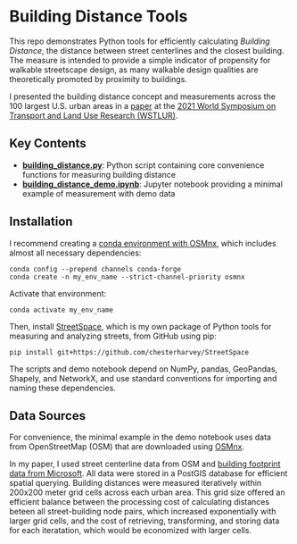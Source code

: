 # Building Distance Tools
This repo demonstrates Python tools for efficiently calculating *Building Distance*, the distance between street centerlines and the closest building. The measure is intended to provide a simple indicator of propensity for walkable streetscape design, as many walkable design qualities are theoretically promoted by proximity to buildings.

I presented the building distance concept and measurements across the 100 largest U.S. urban areas in a [paper](https://pheedloop.com/WSTLUR2021/site/sessions/?id=SESMAR7E5DQNYNCPH) at the [2021 World Symposium on Transport and Land Use Research (WSTLUR)](https://pheedloop.com/WSTLUR2021/site/home/).

## Key Contents
- **[building_distance.py](https://github.com/chesterharvey/building_distance/blob/main/building_distance.py)**: Python script containing core convenience functions for measuring building distance
- **[building_distance_demo.ipynb](https://github.com/chesterharvey/building_distance/blob/main/building_distance_demo.ipynb)**: Jupyter notebook providing a minimal example of measurement with demo data

## Installation
I recommend creating a [conda environment with OSMnx](https://osmnx.readthedocs.io/en/stable/), which includes almost all necessary dependencies:
```
conda config --prepend channels conda-forge
conda create -n my_env_name --strict-channel-priority osmnx
```
Activate that environment:
```
conda activate my_env_name
```
Then, install [StreetSpace](https://github.com/chesterharvey/StreetSpace), which is my own package of Python tools for measuring and analyzing streets, from GitHub using pip:
```
pip install git+https://github.com/chesterharvey/StreetSpace
```
The scripts and demo notebook depend on NumPy, pandas, GeoPandas, Shapely, and NetworkX, and use standard conventions for importing and naming these dependencies.  

## Data Sources
For convenience, the minimal example in the demo notebook uses data from OpenStreetMap (OSM) that are downloaded using [OSMnx](https://github.com/gboeing/osmnx).

In my paper, I used street centerline data from OSM and [building footprint data from Microsoft](https://github.com/microsoft/USBuildingFootprints). All data were stored in a PostGIS database for efficient spatial querying. Building distances were measured iteratively within 200x200 meter grid cells across each urban area. This grid size offered an efficient balance between the processing cost of calculating distances beteen all street-building node pairs, which increased exponentially with larger grid cells, and the cost of retrieving, transforming, and storing data for each iteratation, which would be economized with larger cells.

